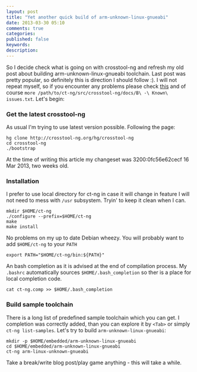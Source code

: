 ```yaml
---
layout: post
title: "Yet another quick build of arm-unknown-linux-gnueabi"
date: 2013-03-30 05:10
comments: true
categories: 
published: false
keywords:
description:
---
```


So I decide check what is going on with crosstool-ng and refresh my old post 
about building arm-unknown-linux-gnueabi toolchain. Last post was pretty 
popular, so definitely this is direction I should follow :). I will not repeat 
myself, so if you encounter any problems please check 
[this](/blog/2012/03/14/quick-build-of-arm-unknown-linux) and of course 
`more /path/to/ct-ng/src/crosstool-ng/docs/B\ -\ Known\ issues.txt`. Let's 
begin:

### Get the latest crosstool-ng ###

As usual I'm trying to use latest version possible. Following the page:
```
hg clone http://crosstool-ng.org/hg/crosstool-ng
cd crosstool-ng
./bootstrap
```
At the time of writing this article my changeset was 3200:0fc56e62cecf 16 Mar 
2013, two weeks old.

### Installation ###

I prefer to use local directory for ct-ng in case it will change in feature I 
will not need to mess with `/usr` subsystem. Tryin' to keep it clean when I can.

```
mkdir $HOME/ct-ng
./configure --prefix=$HOME/ct-ng
make
make install
```
No problems on my up to date Debian wheezy.
You will probably want to add `$HOME/ct-ng` to your `PATH`
```
export PATH="$HOME/ct-ng/bin:${PATH}"
```
An bash completion as it is advised at the end of compilation process. My `.bashrc`
automatically sources `$HOME/.bash_completion` so ther is a place for local 
completion code.
```
cat ct-ng.comp >> $HOME/.bash_completion
```

### Build sample toolchain ###

There is a long list of predefined sample toolchain which you can get. 
I completion was correctly added, than you can explore it by `<Tab>` or simply 
`ct-ng list-samples`. Let's try to build `arm-unknown-linux-gnueabi`:
```
mkdir -p $HOME/embedded/arm-unknown-linux-gnueabi
cd $HOME/embedded/arm-unknown-linux-gnueabi
ct-ng arm-linux-unknown-gnueabi
```

Take a break/write blog post/play game anything - this will take a while.


